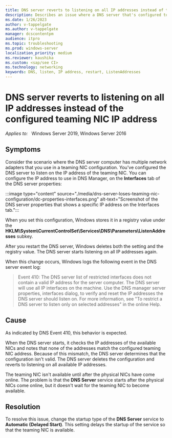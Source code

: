 ```yaml
---
title: DNS server reverts to listening on all IP addresses instead of the configured teaming NIC IP address
description: Describes an issue where a DNS server that's configured to use a teaming NIC reverts to using physical NICs after the computer restarts.
ms.date: 1/26/2023
author: v-tappelgate
ms.author: v-tappelgate
manager: dcscontentpm
audience: itpro
ms.topic: troubleshooting
ms.prod: windows-server
localization_priority: medium
ms.reviewer: kaushika
ms.custom: <sap/see CI>
ms.technology: networking
keywords: DNS, listen, IP address, restart, ListenAddresses
---
```


# DNS server reverts to listening on all IP addresses instead of the configured teaming NIC IP address

_Applies to:_ &nbsp; Windows Server 2019, Windows Server 2016

## Symptoms

Consider the scenario where the DNS server computer has multiple network adapters that you use in a teaming NIC configuration. You've configured the DNS server to listen on the IP address of the teaming NIC. You can configure the IP address to use in DNS Manager, on the **Interfaces** tab of the DNS server properties:  

:::image type="content" source="./media/dns-server-loses-teaming-nic-configuration/dc-properties-interfaces.png" alt-text="Screenshot of the DNS server properties that shows a specific IP address on the Interfaces tab.":::  

When you set this configuration, Windows stores it in a registry value under the **HKLM\System\CurrentControlSet\Services\DNS\Parameters\ListenAddresses** subkey.

After you restart the DNS server, Windows deletes both the setting and the registry value. The DNS server starts listening on all IP addresses again.

When this change occurs, Windows logs the following event in the DNS server event log:

> Event 410: The DNS server list of restricted interfaces does not contain a valid IP address for the server computer. The DNS server will use all IP interfaces on the machine. Use the DNS manager server properties, interfaces dialog, to verify and reset the IP addresses the DNS server should listen on. For more information, see "To restrict a DNS server to listen only on selected addresses" in the online Help.

## Cause

As indicated by DNS Event 410, this behavior is expected.

When the DNS server starts, it checks the IP addresses of the available NICs and notes that none of the addresses match the configured teaming NIC address. Because of this mismatch, the DNS server determines that the configuration isn't valid. The DNS server deletes the configuration and reverts to listening on all available IP addresses.

The teaming NIC isn't available until after the physical NICs have come online. The problem is that the **DNS Server** service starts after the physical NICs come online, but it doesn't wait for the teaming NIC to become available.

## Resolution

To resolve this issue, change the startup type of the **DNS Server** service to **Automatic (Delayed Start)**. This setting delays the startup of the service so that the teaming NIC is available.
